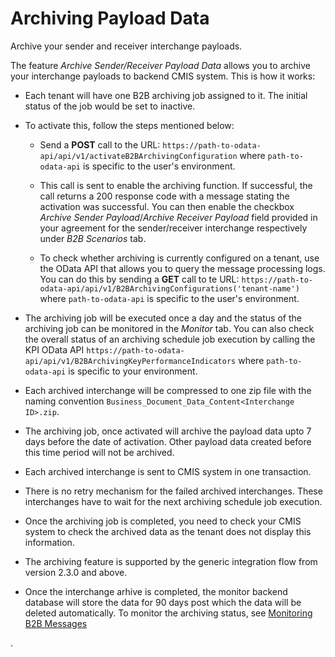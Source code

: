 <!-- loiob927e0182df04208ace0f15c66073317 -->

# Archiving Payload Data

Archive your sender and receiver interchange payloads.

The feature *Archive Sender/Receiver Payload Data* allows you to archive your interchange payloads to backend CMIS system. This is how it works:

-   Each tenant will have one B2B archiving job assigned to it. The initial status of the job would be set to inactive.

-   To activate this, follow the steps mentioned below:
    -   Send a **POST** call to the URL: `https://path-to-odata-api/api/v1/activateB2BArchivingConfiguration` where `path-to-odata-api` is specific to the user's environment.

    -   This call is sent to enable the archiving function. If successful, the call returns a 200 response code with a message stating the activation was successful. You can then enable the checkbox *Archive Sender Payload*/*Archive Receiver Payload* field provided in your agreement for the sender/receiver interchange respectively under *B2B Scenarios* tab.
    -   To check whether archiving is currently configured on a tenant, use the OData API that allows you to query the message processing logs. You can do this by sending a **GET** call to te URL: `https://path-to-odata-api/api/v1/B2BArchivingConfigurations('tenant-name')` where `path-to-odata-api` is specific to the user's environment.

-   The archiving job will be executed once a day and the status of the archiving job can be monitored in the *Monitor* tab. You can also check the overall status of an archiving schedule job execution by calling the KPI OData API `https://path-to-odata-api/api/v1/B2BArchivingKeyPerformanceIndicators` where `path-to-odata-api` is specific to your environment.
-   Each archived interchange will be compressed to one zip file with the naming convention `Business_Document_Data_Content<Interchange ID>.zip`.
-   The archiving job, once activated will archive the payload data upto 7 days before the date of activation. Other payload data created before this time period will not be archived.
-   Each archived interchange is sent to CMIS system in one transaction.
-   There is no retry mechanism for the failed archived interchanges. These interchanges have to wait for the next archiving schedule job execution.
-   Once the archiving job is completed, you need to check your CMIS system to check the archived data as the tenant does not display this information.
-   The archiving feature is supported by the generic integration flow from version 2.3.0 and above.
-   Once the interchange arhive is completed, the monitor backend database will store the data for 90 days post which the data will be deleted automatically. To monitor the archiving status, see [Monitoring B2B Messages](monitoring-b2b-messages-b5e1fc9.md)

.


